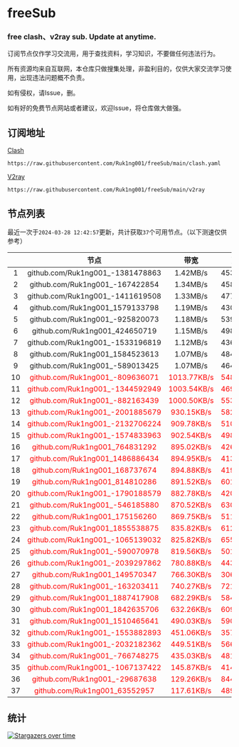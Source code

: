 # freeSub
### free clash、v2ray sub. Update at anytime.

订阅节点仅作学习交流用，用于查找资料，学习知识，不要做任何违法行为。

所有资源均来自互联网，本仓库只做搜集处理，非盈利目的，仅供大家交流学习使用，出现违法问题概不负责。

如有侵权，请Issue，删。

如有好的免费节点网站或者建议，欢迎Issue，将仓库做大做强。

## 订阅地址
[Clash](https://raw.githubusercontent.com/Ruk1ng001/freeSub/main/clash.yaml)
```
https://raw.githubusercontent.com/Ruk1ng001/freeSub/main/clash.yaml
```
[V2ray](https://raw.githubusercontent.com/Ruk1ng001/freeSub/main/v2ray)
```
https://raw.githubusercontent.com/Ruk1ng001/freeSub/main/v2ray
```

## 节点列表

最近一次于`2024-03-28 12:42:57`更新，共计获取`37`个可用节点。（以下测速仅供参考）

|  | 节点 | 带宽 | 延迟 |
|:-:|:--:|:--:|:--:|
 | 1 | github.com/Ruk1ng001_-1381478863 | 1.42MB/s | 453.00ms |
 | 2 | github.com/Ruk1ng001_-167422854 | 1.34MB/s | 458.00ms |
 | 3 | github.com/Ruk1ng001_-1411619508 | 1.33MB/s | 477.00ms |
 | 4 | github.com/Ruk1ng001_1579133798 | 1.19MB/s | 430.00ms |
 | 5 | github.com/Ruk1ng001_-925820073 | 1.18MB/s | 539.00ms |
 | 6 | github.com/Ruk1ng001_424650719 | 1.15MB/s | 498.00ms |
 | 7 | github.com/Ruk1ng001_-1533196819 | 1.12MB/s | 436.00ms |
 | 8 | github.com/Ruk1ng001_1584523613 | 1.07MB/s | 484.00ms |
 | 9 | github.com/Ruk1ng001_-589013425 | 1.07MB/s | 464.00ms |
 | 10 | <font color=red>github.com/Ruk1ng001_-809636071</font> | <font color=red>1013.77KB/s</font> | <font color=red>548.00ms</font> |
 | 11 | <font color=red>github.com/Ruk1ng001_-1344592949</font> | <font color=red>1003.54KB/s</font> | <font color=red>469.00ms</font> |
 | 12 | <font color=red>github.com/Ruk1ng001_-882163439</font> | <font color=red>1000.50KB/s</font> | <font color=red>553.00ms</font> |
 | 13 | <font color=red>github.com/Ruk1ng001_-2001885679</font> | <font color=red>930.15KB/s</font> | <font color=red>582.00ms</font> |
 | 14 | <font color=red>github.com/Ruk1ng001_-2132706224</font> | <font color=red>909.78KB/s</font> | <font color=red>510.00ms</font> |
 | 15 | <font color=red>github.com/Ruk1ng001_-1574833963</font> | <font color=red>902.54KB/s</font> | <font color=red>498.00ms</font> |
 | 16 | <font color=red>github.com/Ruk1ng001_764831292</font> | <font color=red>895.02KB/s</font> | <font color=red>426.00ms</font> |
 | 17 | <font color=red>github.com/Ruk1ng001_1486886434</font> | <font color=red>894.95KB/s</font> | <font color=red>413.00ms</font> |
 | 18 | <font color=red>github.com/Ruk1ng001_168737674</font> | <font color=red>894.88KB/s</font> | <font color=red>419.00ms</font> |
 | 19 | <font color=red>github.com/Ruk1ng001_814810286</font> | <font color=red>891.52KB/s</font> | <font color=red>601.00ms</font> |
 | 20 | <font color=red>github.com/Ruk1ng001_-1790188579</font> | <font color=red>882.78KB/s</font> | <font color=red>420.00ms</font> |
 | 21 | <font color=red>github.com/Ruk1ng001_-546185880</font> | <font color=red>870.52KB/s</font> | <font color=red>630.00ms</font> |
 | 22 | <font color=red>github.com/Ruk1ng001_175156260</font> | <font color=red>869.75KB/s</font> | <font color=red>511.00ms</font> |
 | 23 | <font color=red>github.com/Ruk1ng001_1855538875</font> | <font color=red>835.82KB/s</font> | <font color=red>612.00ms</font> |
 | 24 | <font color=red>github.com/Ruk1ng001_-1065139032</font> | <font color=red>825.82KB/s</font> | <font color=red>655.00ms</font> |
 | 25 | <font color=red>github.com/Ruk1ng001_-590070978</font> | <font color=red>819.56KB/s</font> | <font color=red>501.00ms</font> |
 | 26 | <font color=red>github.com/Ruk1ng001_-2039297862</font> | <font color=red>780.88KB/s</font> | <font color=red>443.00ms</font> |
 | 27 | <font color=red>github.com/Ruk1ng001_149570347</font> | <font color=red>766.30KB/s</font> | <font color=red>306.00ms</font> |
 | 28 | <font color=red>github.com/Ruk1ng001_-163203411</font> | <font color=red>740.27KB/s</font> | <font color=red>721.00ms</font> |
 | 29 | <font color=red>github.com/Ruk1ng001_1887417908</font> | <font color=red>682.29KB/s</font> | <font color=red>584.00ms</font> |
 | 30 | <font color=red>github.com/Ruk1ng001_1842635706</font> | <font color=red>632.26KB/s</font> | <font color=red>609.00ms</font> |
 | 31 | <font color=red>github.com/Ruk1ng001_1510465641</font> | <font color=red>490.03KB/s</font> | <font color=red>590.00ms</font> |
 | 32 | <font color=red>github.com/Ruk1ng001_-1553882893</font> | <font color=red>451.06KB/s</font> | <font color=red>357.00ms</font> |
 | 33 | <font color=red>github.com/Ruk1ng001_-2032182362</font> | <font color=red>449.51KB/s</font> | <font color=red>566.00ms</font> |
 | 34 | <font color=red>github.com/Ruk1ng001_-766748275</font> | <font color=red>435.03KB/s</font> | <font color=red>481.00ms</font> |
 | 35 | <font color=red>github.com/Ruk1ng001_-1067137422</font> | <font color=red>145.87KB/s</font> | <font color=red>414.00ms</font> |
 | 36 | <font color=red>github.com/Ruk1ng001_-29687638</font> | <font color=red>129.26KB/s</font> | <font color=red>844.00ms</font> |
 | 37 | <font color=red>github.com/Ruk1ng001_63552957</font> | <font color=red>117.61KB/s</font> | <font color=red>489.00ms</font> |


## 统计

[![Stargazers over time](https://starchart.cc/Ruk1ng001/freeSub.svg)](https://starchart.cc/Ruk1ng001/freeSub)